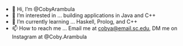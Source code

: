 - 👋 Hi, I’m @CobyArambula
- 👀 I’m interested in ... building applications in Java and C++
- 🌱 I’m currently learning ... Haskell, Prolog, and C++
- 📫 How to reach me ... Email me at cobya@email.sc.edu, DM me on Instagram at @Coby.Arambula
